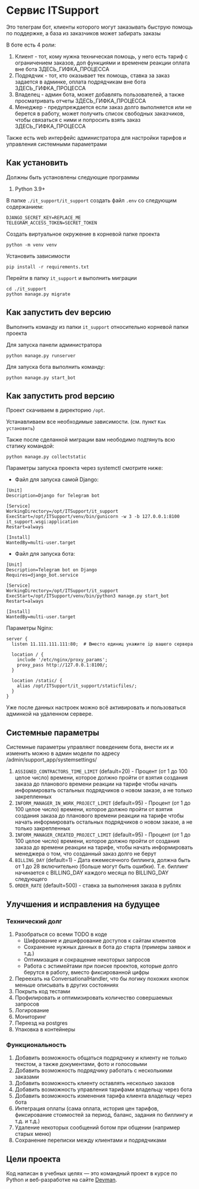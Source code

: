 # Сервис ITSupport

Это телеграм бот, клиенты которого могут заказывать быструю помощь по 
поддержке, а база из заказчиков может забирать заказы

В боте есть 4 роли:
1. Клиент - тот, кому нужна техническая помощь, у него есть тариф с ограничением 
заказов, доп функциями и временем реакции оплата вне бота
ЗДЕСЬ_ГИФКА_ПРОЦЕССА
2. Подрядчик - тот, кто оказывает тех помощь, ставка за заказ задается в админке, оплата подрядчикам вне бота
ЗДЕСЬ_ГИФКА_ПРОЦЕССА
3. Владелец - админ бота, может добавлять пользователей, а также просматривать отчеты
ЗДЕСЬ_ГИФКА_ПРОЦЕССА
4. Менеджер - предупреждается если заказ долго выполняется или не берется в 
работу, может получить список свободных заказчиков, чтобы связаться с ними и попросить взять заказ
ЗДЕСЬ_ГИФКА_ПРОЦЕССА

Также есть web интерфейс администратора для настройки тарифов и управления системными параметрами

## Как установить

Должны быть установлены следующие программы
1. Python 3.9+

В папке `./it_support/it_support` создать файл `.env` со следующим содержанием:

```text
DJANGO_SECRET_KEY=REPLACE_ME
TELEGRAM_ACCESS_TOKEN=SECRET_TOKEN
```

Создать виртуальное окружение в корневой папке проекта

```shell
python -m venv venv
```

Установить зависимости

```shell
pip install -r requirements.txt
```

Перейти в папку `it_support` и выполнить миграции

```shell
cd ./it_support
python manage.py migrate
```

## Как запустить dev версию

Выполнить команду из папки `it_support` относительно корневой папки проекта

Для запуска панели администратора

```shell
python manage.py runserver
```
Для запуска бота выполнить команду:

```shell
python manage.py start_bot
```

## Как запустить prod версию

Проект скачиваем в директорию `/opt`.

Устанавливаем все необходимые зависимости. (см. пункт `Как установить`)

Также после сделанной миграции вам неободимо подтянуть всю статику командой:

```
python manage.py collectstatic
```

Параметры запуска проекта через systemctl смотрите ниже:
* Файл для запуска самой Django:
```
[Unit]
Description=Django for Telegram bot

[Service]
WorkingDirectory=/opt/ITSupport/it_support
ExecStart=/opt/ITSupport/venv/bin/gunicorn -w 3 -b 127.0.0.1:8100 it_support.wsgi:application
Restart=always

[Install]
WantedBy=multi-user.target
```
* Файл для запуска бота:

```
[Unit]
Description=Telegram bot on Django
Requires=django_bot.service

[Service]
WorkingDirectory=/opt/ITSupport/it_support
ExecStart=/opt/ITSupport/venv/bin/python3 manage.py start_bot
Restart=always

[Install]
WantedBy=multi-user.target
```
Параметры Nginx:
```
server {
  listen 11.111.111.111:80;  # Вместо единиц укажите ip вашего сервера  

  location / {
    include '/etc/nginx/proxy_params';
    proxy_pass http://127.0.0.1:8100/;
  }

  location /static/ {
    alias /opt/ITSupport/it_support/staticfiles/;
  }
}
```
Уже после данных настроек можно всё активировать и пользоваться админкой на удаленном сервере.

## Системные параметры

Системные параметры управляют поведением бота, внести их и изменить можно в админ модели по адресу /admin/support_app/systemsettings/

1. `ASSIGNED_CONTRACTORS_TIME_LIMIT` (default=20) - Процент (от 1 до 100 целое число) времени, которое должно пройти от взятия создания заказа до планового времени реакции на тарифе чтобы начать информировать остальных подрядчиков о новом заказе, а не только закрепленных
2. `INFORM_MANAGER_IN_WORK_PROJECT_LIMIT` (default=95) - Процент (от 1 до 100 целое число) времени, которое должно пройти от взятия создания заказа до планового времени реакции на тарифе чтобы начать информировать остальных подрядчиков о новом заказе, а не только закрепленных
3. `INFORM_MANAGER_CREATED_PROJECT_LIMIT` (default=95) - Процент (от 1 до 100 целое число) времени, которое должно пройти от создания заказа до времени реакции на тарифе, чтобы начать информировать менеджера о том, что созданный заказ долго не берут
4. `BILLING_DAY` (default=1) - Дата ежемесячного биллинга, должна быть от 1 до 28 включительно (больше могут быть ошибки). Т.е. биллинг начинается с BILLING_DAY каждого месяца по BILLING_DAY следующего
5. `ORDER_RATE` (default=500) - ставка за выполнения заказа в рублях

## Улучшения и исправления на будущее

### Технический долг

1. Разобраться со всеми TODO в коде
   - Шифрование и дешифрование доступов к сайтам клиентов
   - Сохранение нужных данных в бота до старта (примеры заявок и т.д.)
   - Оптимизация и сокращение некоторых запросов
   - Работа с эстимейтами при поиске проектов, которые долго берутся в работу, вместо фиксированной цифры
2. Переехать на ConversationalHandler, что бы логику похожих кнопок меньше описывать в других состояниях
3. Покрыть код тестами
4. Профилировать и оптимизировать количество совершаемых запросов
5. Логирование
6. Мониторинг
7. Переезд на postgres
8. Упаковка в контейнеры

### Функциональность

1. Добавить возможность общаться подрядчику и клиенту не только текстом, а также документами, фото и голосовыми
2. Добавить возможность подрядчику работать с несколькими заказами
3. Добавить возможность клиенту оставлять несколько заказов
4. Добавить возможность управления тарифами владельцу через бота
5. Добавить возможность изменения тарифа клиента владельцу через бота
6. Интеграция оплаты (сама оплата, история цен тарифов, фиксирование стоимостей за период, баланс, задания по биллингу и т.д. и т.д.)
7. Удаление некоторых сообщений ботом при общении (например старых меню)
8. Сохранение переписки между клиентами и подрядчиками

## Цели проекта

Код написан в учебных целях — это командный проект в курсе по Python и веб-разработке на
сайте [Devman](https://dvmn.org).